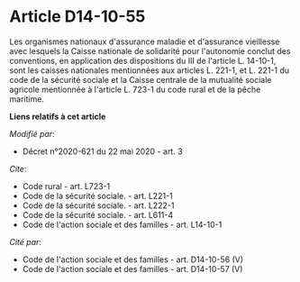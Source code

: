 # Article D14-10-55

Les organismes nationaux d'assurance maladie et d'assurance vieillesse avec lesquels la Caisse nationale de solidarité pour
l'autonomie conclut des conventions, en application des dispositions du III de l'article L. 14-10-1, sont les caisses
nationales mentionnées aux articles L. 221-1, et L. 221-1 du code de la sécurité sociale et la Caisse centrale de la
mutualité sociale agricole mentionnée à l'article L. 723-1 du code rural et de la pêche maritime.

**Liens relatifs à cet article**

_Modifié par_:

  - Décret n°2020-621 du 22 mai 2020 - art. 3

_Cite_:

  - Code rural - art. L723-1
  - Code de la sécurité sociale. - art. L221-1
  - Code de la sécurité sociale. - art. L222-1
  - Code de la sécurité sociale. - art. L611-4
  - Code de l'action sociale et des familles - art. L14-10-1

_Cité par_:

  - Code de l'action sociale et des familles - art. D14-10-56 (V)
  - Code de l'action sociale et des familles - art. D14-10-57 (V)
